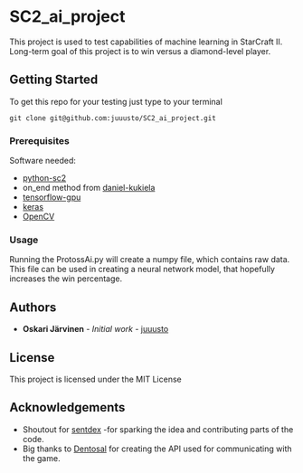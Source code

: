 # SC2_ai_project
 This project is used to test capabilities of machine learning in StarCraft II. Long-term goal of this project is to win versus a diamond-level player.
 
## Getting Started
To get this repo for your testing just type to your terminal

```
git clone git@github.com:juuusto/SC2_ai_project.git
```

### Prerequisites
Software needed:

* [python-sc2](https://github.com/Dentosal/python-sc2)
* on_end method from [daniel-kukiela](https://github.com/daniel-kukiela/python-sc2)
* [tensorflow-gpu](https://www.tensorflow.org/)
* [keras](https://keras.io/)
* [OpenCV](https://docs.opencv.org/3.0-beta/index.html)

### Usage
Running the ProtossAi.py will create a numpy file, which contains raw data. This file can be used in creating a neural network model, that hopefully increases the win percentage.

## Authors

* **Oskari Järvinen** - *Initial work* - [juuusto](https://github.com/juuusto)

## License

This project is licensed under the MIT License

## Acknowledgements

* Shoutout for [sentdex](https://www.youtube.com/user/sentdex) -for sparking the idea and contributing parts of the code.
* Big thanks to [Dentosal](https://github.com/Dentosal) for creating the API used for communicating with the game.

